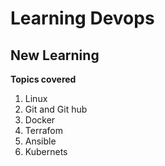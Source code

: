 # Learning Devops
## New Learning
**Topics covered**
1. Linux 
2. Git and Git hub
3. Docker
4. Terrafom
5. Ansible
6. Kubernets

